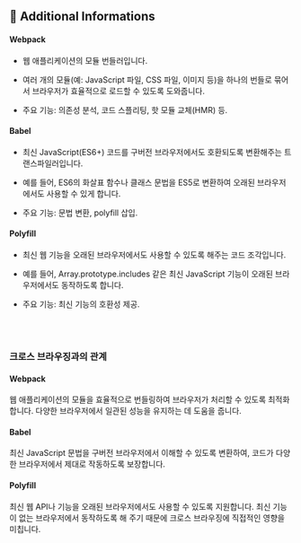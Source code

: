 ## 🧐 Additional Informations

#### Webpack

- 웹 애플리케이션의 모듈 번들러입니다.
- 여러 개의 모듈(예: JavaScript 파일, CSS 파일, 이미지 등)을 하나의 번들로 묶어서 브라우저가 효율적으로 로드할 수 있도록 도와줍니다.

- 주요 기능: 의존성 분석, 코드 스플리팅, 핫 모듈 교체(HMR) 등.

#### Babel

- 최신 JavaScript(ES6+) 코드를 구버전 브라우저에서도 호환되도록 변환해주는 트랜스파일러입니다.
- 예를 들어, ES6의 화살표 함수나 클래스 문법을 ES5로 변환하여 오래된 브라우저에서도 사용할 수 있게 합니다.

- 주요 기능: 문법 변환, polyfill 삽입.

#### Polyfill

- 최신 웹 기능을 오래된 브라우저에서도 사용할 수 있도록 해주는 코드 조각입니다.
- 예를 들어, Array.prototype.includes 같은 최신 JavaScript 기능이 오래된 브라우저에서도 동작하도록 합니다.

- 주요 기능: 최신 기능의 호환성 제공.

<br />
<br />

### 크로스 브라우징과의 관계

#### Webpack

웹 애플리케이션의 모듈을 효율적으로 번들링하여 브라우저가 처리할 수 있도록 최적화합니다.
다양한 브라우저에서 일관된 성능을 유지하는 데 도움을 줍니다.

#### Babel

최신 JavaScript 문법을 구버전 브라우저에서 이해할 수 있도록 변환하여, 코드가 다양한 브라우저에서 제대로 작동하도록 보장합니다.

#### Polyfill

최신 웹 API나 기능을 오래된 브라우저에서도 사용할 수 있도록 지원합니다.
최신 기능이 없는 브라우저에서 동작하도록 해 주기 때문에 크로스 브라우징에 직접적인 영향을 미칩니다.
